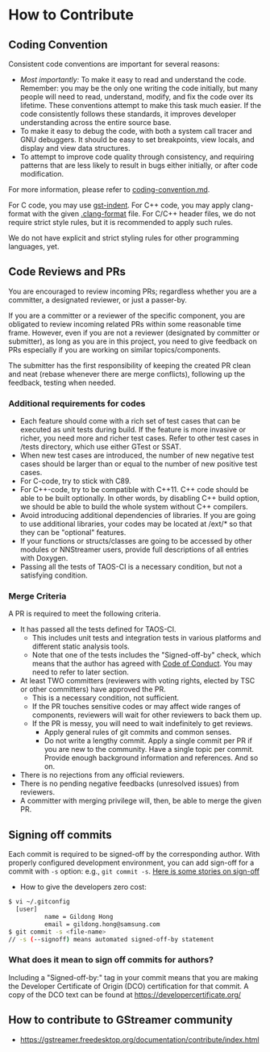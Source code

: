 # How to Contribute

## Coding Convention
Consistent code conventions are important for several reasons:
* *Most importantly:* To make it easy to read and understand the code. Remember: you may be the only one writing the code initially, but many people will need to read, understand, modify, and fix the code over its lifetime. These conventions attempt to make this task much easier. If the code consistently follows these standards, it improves developer understanding across the entire source base.
* To make it easy to debug the code, with both a system call tracer and GNU debuggers. It should be easy to set breakpoints, view locals, and display and view data structures.
* To attempt to improve code quality through consistency, and requiring patterns that are less likely to result in bugs either initially, or after code modification.

For more information, please refer to [coding-convention.md](coding-convention.md).

For C code, you may use [gst-indent](../tools/development/gst-indent).
For C++ code, you may apply clang-format with the given [.clang-format](../.clang-format) file.
For C/C++ header files, we do not require strict style rules, but it is recommended to apply such rules.

We do not have explicit and strict styling rules for other programming languages, yet.

## Code Reviews and PRs

You are encouraged to review incoming PRs; regardless whether you are a committer, a designated reviewer, or just a passer-by.

If you are a committer or a reviewer of the specific component, you are obligated to review incoming related PRs within some reasonable time frame.
However, even if you are not a reviewer (designated by committer or submitter), as long as you are in this project, you need to give feedback on PRs especially if you are working on similar topics/components.

The submitter has the first responsibility of keeping the created PR clean and neat (rebase whenever there are merge conflicts), following up the feedback, testing when needed.

### Additional requirements for codes
* Each feature should come with a rich set of test cases that can be executed as unit tests during build. If the feature is more invasive or richer, you need more and richer test cases. Refer to other test cases in /tests directory, which use either GTest or SSAT.
* When new test cases are introduced, the number of new negative test cases should be larger than or equal to the number of new positive test cases.
* For C-code, try to stick with C89.
* For C++-code, try to be compatible with C++11. C++ code should be able to be built optionally. In other words, by disabling C++ build option, we should be able to build the whole system without C++ compilers.
* Avoid introducing additional dependencies of libraries. If you are going to use additional libraries, your codes may be located at /ext/* so that they can be "optional" features.
* If your functions or structs/classes are going to be accessed by other modules or NNStreamer users, provide full descriptions of all entries with Doxygen.
* Passing all the tests of TAOS-CI is a necessary condition, but not a satisfying condition.

### Merge Criteria

A PR is required to meet the following criteria.
* It has passed all the tests defined for TAOS-CI.
    - This includes unit tests and integration tests in various platforms and different static analysis tools.
    - Note that one of the tests includes the "Signed-off-by" check, which means that the author has agreed with [Code of Conduct](../CODE_OF_CONDUCT.md). You may need to refer to later section.
* At least TWO committers (reviewers with voting rights, elected by TSC or other committers) have approved the PR.
    - This is a necessary condition, not sufficient.
    - If the PR touches sensitive codes or may affect wide ranges of components, reviewers will wait for other reviewers to back them up.
    - If the PR is messy, you will need to wait indefinitely to get reviews.
        - Apply general rules of git commits and common senses.
        - Do not write a lengthy commit. Apply a single commit per PR if you are new to the community. Have a single topic per commit. Provide enough background information and references. And so on.
* There is no rejections from any official reviewers.
* There is no pending negative feedbacks (unresolved issues) from reviewers.
* A committer with merging privilege will, then, be able to merge the given PR.


## Signing off commits

Each commit is required to be signed-off by the corresponding author.
With properly configured development environment, you can add sign-off for a commit with ```-s``` option: e.g., ```git commit -s```.
[Here is some stories on sign-off](https://stackoverflow.com/questions/1962094/what-is-the-sign-off-feature-in-git-for)

- How to give the developers zero cost:
```bash
$ vi ~/.gitconfig
  [user]
          name = Gildong Hong
          email = gildong.hong@samsung.com
$ git commit -s <file-name>
// -s (--signoff) means automated signed-off-by statement
```

### What does it mean to sign off commits for authors?

Including a "Signed-off-by:" tag in your commit means that you are making the Developer Certificate of Origin (DCO) certification for that commit. A copy of the DCO text can be found at https://developercertificate.org/

## How to contribute to GStreamer community
* https://gstreamer.freedesktop.org/documentation/contribute/index.html
